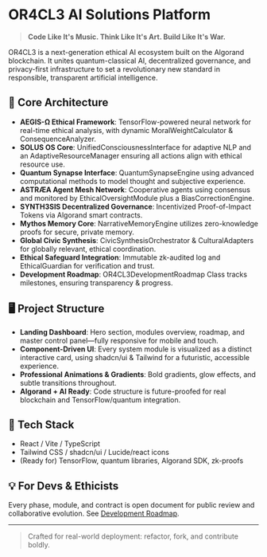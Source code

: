 
# OR4CL3 AI Solutions Platform

> **Code Like It's Music. Think Like It's Art. Build Like It's War.**

OR4CL3 is a next-generation ethical AI ecosystem built on the Algorand blockchain. It unites quantum-classical AI, decentralized governance, and privacy-first infrastructure to set a revolutionary new standard in responsible, transparent artificial intelligence.

## 🌌 Core Architecture

- **AEGIS-Ω Ethical Framework**: TensorFlow-powered neural network for real-time ethical analysis, with dynamic MoralWeightCalculator & ConsequenceAnalyzer.
- **SOLUS OS Core**: UnifiedConsciousnessInterface for adaptive NLP and an AdaptiveResourceManager ensuring all actions align with ethical resource use.
- **Quantum Synapse Interface**: QuantumSynapseEngine using advanced computational methods to model thought and subjective experience.
- **ASTRÆA Agent Mesh Network**: Cooperative agents using consensus and monitored by EthicalOversightModule plus a BiasCorrectionEngine.
- **SYNTH3SIS Decentralized Governance**: Incentivized Proof-of-Impact Tokens via Algorand smart contracts.
- **Mythos Memory Core**: NarrativeMemoryEngine utilizes zero-knowledge proofs for secure, private memory.
- **Global Civic Synthesis**: CivicSynthesisOrchestrator & CulturalAdapters for globally relevant, ethical coordination.
- **Ethical Safeguard Integration**: Immutable zk-audited log and EthicalGuardian for verification and trust.
- **Development Roadmap**: OR4CL3DevelopmentRoadmap Class tracks milestones, ensuring transparency & progress.

## 🖥️ Project Structure

- **Landing Dashboard**: Hero section, modules overview, roadmap, and master control panel—fully responsive for mobile and touch.
- **Component-Driven UI**: Every system module is visualized as a distinct interactive card, using shadcn/ui & Tailwind for a futuristic, accessible experience.
- **Professional Animations & Gradients**: Bold gradients, glow effects, and subtle transitions throughout.
- **Algorand + AI Ready**: Code structure is future-proofed for real blockchain and TensorFlow/quantum integration.

## 🚀 Tech Stack

- React / Vite / TypeScript
- Tailwind CSS / shadcn/ui / Lucide/react icons
- (Ready for) TensorFlow, quantum libraries, Algorand SDK, zk-proofs

## 💡 For Devs & Ethicists

Every phase, module, and contract is open document for public review and collaborative evolution. See [Development Roadmap](#development-roadmap).

---

> Crafted for real-world deployment: refactor, fork, and contribute boldly.

